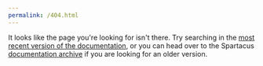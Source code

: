 ```yaml
---
permalink: /404.html
---
```


It looks like the page you're looking for isn't there. Try searching in the [most recent version of the documentation](https://sap.github.io/spartacus-docs/), or you can head over to the Spartacus [documentation archive](https://sap.github.io/spartacus-docs/docs-archive/) if you are looking for an older version.
